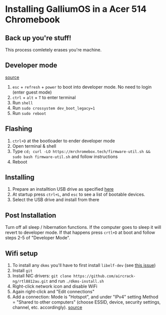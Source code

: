 # Installing GalliumOS in a Acer 514 Chromebook

## Back up you're stuff!
This process comletely erases you're machine.

## Developer mode
[source](https://wiki.galliumos.org/Installing/Preparing)
1) `esc` + `refresh` + `power` to boot into developer mode. No need to login (enter guest mode)
2) `ctrl` + `alt` + `T` to enter terminal
3) Run `shell`
4) Run `sudo crossystem dev_boot_legacy=1`
5) Run `sudo reboot`

## Flashing
1) `ctrl+D` at the bootloader to ender developer mode
2) Open terminal & shell
3) Type `cd; curl -LO https://mrchromebox.tech/firmware-util.sh && sudo bash firmware-util.sh` and follow instructions
4) Reboot

## Installing
1) Prepare an installtion USB drive as specified [here](https://wiki.galliumos.org/Installing/Creating_Bootable_USB)
2) At startup press `ctrl+L`, and `esc` to see a list of bootable devices.
3) Select the USB drive and install from there

## Post Installation
Turn off all sleep / hibernation functions. If the computer goes to sleep it will revert to developer mode. If that happens press `crtl+D` at boot and follow steps 2-5 of "Developer Mode".

## Wifi setup
1) To install any `dkms` you'll have to first install `libelf-dev` (see [this issue](https://github.com/anbox/anbox/issues/834))
2) Install `git`
3) Install NIC drivers: `git clone https://github.com/aircrack-ng/rtl8812au.git` and run `./dkms-install.sh`
4) Right-click network icon and disable WiFi
5) Again right-click and "Edit connections"
6) Add a connection: Mode is "Hotspot", and under "IPv4" setting Method = "Shared to other computers" (choose ESSID, device, security settings, channel, etc. accordingly). [source](https://mrsaiwal.github.io/linux/wifi-hotspot/)
